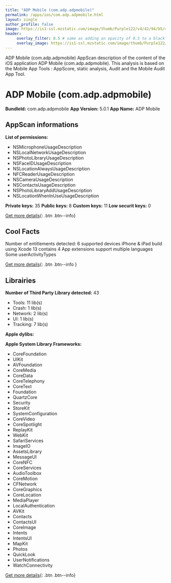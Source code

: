 ```yaml
---
title: "ADP Mobile (com.adp.adpmobile)"
permalink: /apps/ios/com.adp.adpmobile.html
layout: single
author_profile: false
image: https://is1-ssl.mzstatic.com/image/thumb/Purple122/v4/42/94/b5/4294b5b0-33f7-01ae-16a6-5a48f3100208/AppIcon-0-1x_U007emarketing-0-0-0-9-0-0-sRGB-85-220.png/512x512bb.jpg
header: 
     overlay_filter: 0.5 # same as adding an opacity of 0.5 to a black background
     overlay_image: https://is1-ssl.mzstatic.com/image/thumb/Purple122/v4/42/94/b5/4294b5b0-33f7-01ae-16a6-5a48f3100208/AppIcon-0-1x_U007emarketing-0-0-0-9-0-0-sRGB-85-220.png/512x512bb.jpg
---
```

ADP Mobile (com.adp.adpmobile) AppScan description of the content of the iOS application ADP Mobile (com.adp.adpmobile). This analysis is based on the Mobile App Tools : AppScore, static analysis, Audit and the Mobile Audit App Tool.

# ADP Mobile (com.adp.adpmobile)

**BundleId:** com.adp.adpmobile
**App Version:** 5.0.1
**App Name:** ADP Mobile


## AppScan informations 

**List of permissions:** 
- NSMicrophoneUsageDescription
- NSLocalNetworkUsageDescription
- NSPhotoLibraryUsageDescription
- NSFaceIDUsageDescription
- NSLocationAlwaysUsageDescription
- NFCReaderUsageDescription
- NSCameraUsageDescription
- NSContactsUsageDescription
- NSPhotoLibraryAddUsageDescription
- NSLocationWhenInUseUsageDescription
  
  
**Private keys:** 35
**Public keys:** 8
**Custom keys:** 11
**Low securit keys:** 0
  
[Get more details](/pricing.html){: .btn .btn--info}

## Cool Facts

Number of entitlements detected: 6
supported devices iPhone & iPad
build using Xcode 13
contains 4 App extensions
support multiple languages
Some userActivityTypes
  
[Get more details](/pricing.html){: .btn .btn--info }

## Librairies 
**Number of Third Party Library detected:** 43
- Tools: 11 lib(s)
- Crash: 1 lib(s)
- Network: 2 lib(s)
- UI: 1 lib(s)
- Tracking: 7 lib(s)


**Apple dylibs:**


**Apple System Library Frameworks:**
- CoreFoundation
- UIKit
- AVFoundation
- CoreMedia
- CoreData
- CoreTelephony
- CoreText
- Foundation
- QuartzCore
- Security
- StoreKit
- SystemConfiguration
- CoreVideo
- CoreSpotlight
- ReplayKit
- WebKit
- SafariServices
- ImageIO
- AssetsLibrary
- MessageUI
- CoreNFC
- CoreServices
- AudioToolbox
- CoreMotion
- CFNetwork
- CoreGraphics
- CoreLocation
- MediaPlayer
- LocalAuthentication
- AVKit
- Contacts
- ContactsUI
- CoreImage
- Intents
- IntentsUI
- MapKit
- Photos
- QuickLook
- UserNotifications
- WatchConnectivity


  
[Get more details](/pricing.html){: .btn .btn--info}

